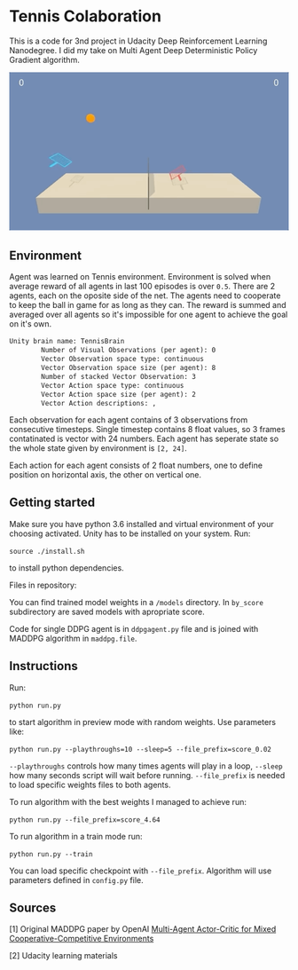 # Tennis Colaboration

This is a code for 3nd project in Udacity Deep Reinforcement Learning Nanodegree. I did my take on Multi Agent Deep Deterministic Policy Gradient algorithm.

![](images/agent_max.gif)

## Environment

Agent was learned on Tennis environment. Environment is solved when average reward of all agents in last 100 episodes is over `0.5`. There are 2 agents, each on the oposite side of the net. The agents need to cooperate to keep the ball in game for as long as they can. The reward is summed and averaged over all agents so it's impossible for one agent to achieve the goal on it's own.

```
Unity brain name: TennisBrain
        Number of Visual Observations (per agent): 0
        Vector Observation space type: continuous
        Vector Observation space size (per agent): 8
        Number of stacked Vector Observation: 3
        Vector Action space type: continuous
        Vector Action space size (per agent): 2
        Vector Action descriptions: ,
```

Each observation for each agent contains of 3 observations from consecutive timesteps. Single timestep contains 8 float values, so 3 frames contatinated is vector with 24 numbers. Each agent has seperate state so the whole state given by environment is `[2, 24]`. 

Each action for each agent consists of 2 float numbers, one to define position on horizontal axis, the other on vertical one.

## Getting started

Make sure you have python 3.6 installed and virtual environment of your choosing activated. Unity has to be installed on your system. Run:

```source ./install.sh```

to install python dependencies.


Files in repository:

You can find trained model weights in a `/models` directory. In `by_score` subdirectory are saved models with apropriate score. 

Code for single DDPG agent is in `ddpgagent.py` file and is joined with MADDPG algorithm in `maddpg.file`. 

## Instructions

Run:

```python run.py```

to start algorithm in preview mode with random weights. Use parameters like:

```python run.py --playthroughs=10 --sleep=5 --file_prefix=score_0.02```

`--playthroughs` controls how many times agents will play in a loop, `--sleep` how many seconds script will wait before running. `--file_prefix` is needed to load specific weights files to both agents.

To run algorithm with the best weights I managed to achieve run:

```python run.py --file_prefix=score_4.64```

To run algorithm in a train mode run:

```python run.py --train```

You can load specific checkpoint with `--file_prefix`. Algorithm will use parameters defined in `config.py` file.

## Sources

[1] Original MADDPG paper by OpenAI [Multi-Agent Actor-Critic for Mixed Cooperative-Competitive Environments](https://arxiv.org/pdf/1706.02275.pdf)

[2] Udacity learning materials
